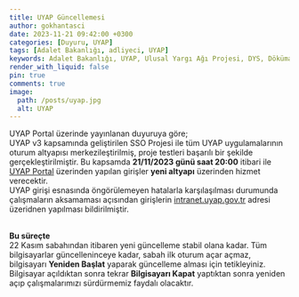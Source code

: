 ```yaml
---
title: UYAP Güncellemesi
author: gokhantasci
date: 2023-11-21 09:42:00 +0300
categories: [Duyuru, UYAP]
tags: [Adalet Bakanlığı, adliyeci, UYAP]
keywords: Adalet Bakanlığı, UYAP, Ulusal Yargı Ağı Projesi, DYS, Döküman Yönetim Sistemi
render_with_liquid: false
pin: true
comments: true
image:
  path: /posts/uyap.jpg
  alt: UYAP
---
```



UYAP Portal üzerinde yayınlanan duyuruya göre;
<br>UYAP v3 kapsamında geliştirilen SSO Projesi ile tüm UYAP uygulamalarının oturum altyapısı merkezileştirilmiş, proje testleri başarılı bir şekilde gerçekleştirilmiştir. Bu kapsamda **21/11/2023 günü saat 20:00** itibari ile [UYAP Portal](https://portal.uyap.gov.tr/) üzerinden yapılan girişler **yeni altyapı** üzerinden hizmet verecektir.
<br>UYAP girişi esnasında öngörülemeyen hatalarla karşılaşılması durumunda çalışmaların aksamaması açısından girişlerin [intranet.uyap.gov.tr](https://intranet.uyap.gov.tr/) adresi üzeridnen yapılması bildirilmiştir.

<br>**Bu süreçte**
<br>22 Kasım sabahından itibaren yeni güncelleme stabil olana kadar. Tüm bilgisayarlar güncelleninceye kadar, sabah ilk oturum açar açmaz, bilgisayarı **Yeniden Başlat** yaparak güncelleme alması için tetikleyiniz. Bilgisayar açıldıktan sonra tekrar **Bilgisayarı Kapat** yaptıktan sonra yeniden açıp çalışmalarımızı sürdürmemiz faydalı olacaktır. 
